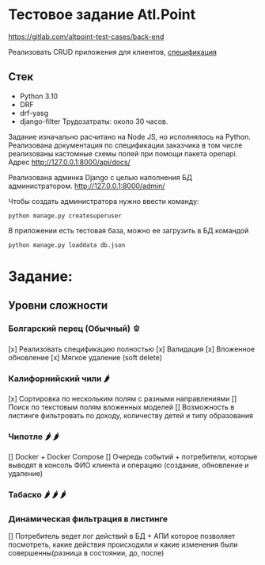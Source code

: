 # Тестовое задание Atl.Point
https://gitlab.com/altpoint-test-cases/back-end

Реализовать CRUD приложения для клиентов, [спецификация](https://gitlab.com/altpoint-test-cases/back-end/-/blob/main/openapi.yaml)

## Стек

- Python 3.10
- DRF
- drf-yasg
- django-filter
Трудозатраты: около 30 часов.

Задание изначально расчитано на Node JS, но исполнялось на Python.
Реализована документация по спецификации заказчика в том числе реализованы кастомные схемы полей при помощи пакета openapi. Адрес
http://127.0.0.1:8000/api/docs/

Реализована админка Django с целью наполнения БД администратором.
http://127.0.0.1:8000/admin/


Чтобы создать администратора нужно ввести команду:
```
python manage.py createsuperuser
```

В приложении есть тестовая база, можно ее загрузить в БД командой
```
python manage.py loaddata db.json
```

# Задание:
## Уровни сложности

### Болгарский перец (Обычный) 🫑

[x] Реализовать спецификацию полностью
[x] Валидация
[x] Вложенное обновление
[x] Мягкое удаление (soft delete)


### Калифорнийский чили 🌶


[x] Сортировка по нескольким полям с разными направлениями
[] Поиск по текстовым полям вложенных моделей
[] Возможность в листинге фильтровать по доходу, количеству детей и типу образования


### Чипотле 🌶 🌶


[] Docker + Docker Compose
[] Очередь событий + потребители, которые выводят в консоль ФИО клиента и операцию (создание, обновление и удаление)


### Табаско 🌶 🌶 🌶


### Динамическая фильтрация в листинге
[] Потребитель ведет лог действий в БД + АПИ которое позволяет посмотреть, какие действия происходили и какие изменения были совершенны(разница в состоянии, до, после)

